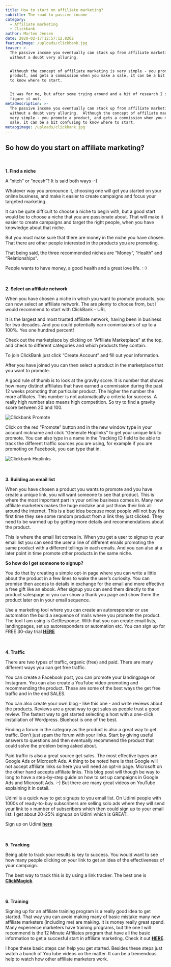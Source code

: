 ```yaml
---
title: How to start on affiliate marketing?
subtitle: The road to passive income
category:
  - Affiliate marketing
  - Clickbank
author: Morten Jensen
date: 2020-02-17T12:57:12.820Z
featureImage: /uploads/clickbank.jpg
teaser: >-
  The passive income you eventually can stack up from affiliate marketing is
  without a doubt very alluring.


  Although the concept of affiliate marketing is very simple - you promote a
  product, and gets a commission when you make a sale, it can be a bit confusing
  to know where to start.


  It was for me, but after some trying around and a bit of research I started to
  figure it out.
metadescription: >-
  The passive income you eventually can stack up from affiliate marketing is
  without a doubt very alluring.  Although the concept of affiliate marketing is
  very simple - you promote a product, and gets a commission when you make a
  sale, it can be a bit confusing to know where to start.
metaogimage: /uploads/clickbank.jpg
---
```



## So how do you start on affiliate marketing?

\
\
**1. Find a niche**

A “nitch” or “neesh”? It is said both ways :-)

Whatever way you pronounce it, choosing one will get you started on your online business, and make it easier to create campaigns and focus your targeted marketing.

It can be quite difficult to choose a niche to begin with, but a good start would be to choose a niche that you are passionate about. That will make it easier to create campaigns and target the right people, when you have knowledge about that niche.

But you must make sure that there are money in the niche you have chosen. That there are other people interested in the products you are promoting.

That being said, the three recommended niches are “Money”, “Health” and “Relationships”.

People wants to have money, a good health and a great love life. :-)

\
\
**2. Select an affiliate network**

When you have chosen a niche in which you want to promote products, you can now select an affiliate network. The are plenty to choose from, but I would recommend to start with ClickBank - URL

It is the largest and most trusted affiliate network, having been in business for two decades. And you could potentially earn commissions of up to a 100%. Yes one hundred percent!

Check out the marketplace by clicking on “Affiliate Marketplace” at the top, and check to different categories and which products they contain.

To join ClickBank just click “Create Account” and fill out your information.

After you have joined you can then select a product in the marketplace that you want to promote.

A good rule of thumb is to look at the gravity score. It is number that shows how many distinct affiliates that have earned a commission during the past 12 weeks promoting that particular product. The higher the number the more affiliates. This number is not automatically a criteria for success. A really high number also means high competition. So try to find a gravity score between 20 and 100.

![Clickbank Promote](/uploads/promote.jpg "Clickbank Promote")

Click on the red “Promote” button and in the new window type in your account nickname and click “Generate Hoplinks” to get your unique link to promote. You can also type in a name in the Tracking ID field to be able to track the different traffic sources you are using, for example if you are promoting on Facebook, you can type that in.

![Clickbank Hoplinks](/uploads/hoplinks.jpg "Clickbank Hoplinks")

\
\
**3. Building an email list**

When you have chosen a product you wants to promote and you have create a unique link, you will want someone to see that product. This is where the most important part in your online business comes in. Many new affiliate marketers makes the huge mistake and just throw their link all around the internet. This is a bad idea because most people will not buy the first time they see some random product from a link they just clicked. They need to be warmed up by getting more details and recommendations about the product.

This is where the email list comes in. When you get a user to signup to your email list you can send the user a line of different emails promoting the same product with a different tellings in each emails. And you can also at a later point in time promote other products in the same niche.

**So how do I get someone to signup?**

You do that by creating a simple opt-in page where you can write a little about the product in a few lines to wake the user’s curiosity. You can promise then access to details in exchange for the email and more effective a free gift like an ebook. After signup you can send them directly to the product salespage or you can show a thank you page and show them the product later on in your email sequence.

Use a marketing tool where you can create an autoresponder or use automation the build a sequence of mails where you promote the product. The tool I am using is GetResponse. With that you can create email lists, landingpages, set up autoresponders or automation etc. You can sign up for FREE 30-day trial **[HERE](https://www.getresponse.com/?a=pEkMFNHHwP)**

\
\
**4. Traffic**

There are two types of traffic, organic (free) and paid. There are many different ways you can get free traffic.

You can create a Facebook post, you can promote your landingpage on Instagram. You can also create a YouTube video promoting and recommending the product. These are some of the best ways the get free traffic and in the end SALES.

You can also create your own blog - like this one - and write reviews about the products. Reviews are a great way to get sales as people trust a good review. The fastest way to get started selecting a host with a one-click installation of Wordpress. Bluehost is one of the best.

Finding a forum in the category as the product is also a great way to get traffic. Don’t just spam the forum with your links. Start by giving useful answers to questions and then eventually recommend the product that could solve the problem being asked about.

Paid traffic is also a great source get sales. The most effective types are Google Ads or Microsoft Ads. A thing to be noted here is that Google will not accept affiliate links so here you will need an opt-in page. Microsoft on the other hand accepts affiliate links. This blog post will though be way to long to have a step-by-step guide on how to set up campaigns in Google Ads and Microsoft Ads. :-) But there are many great videos on YouTube explaining it in detail.

Udimi is a quick way to get signups to you email list. On Udimi people with 1000s of ready-to-buy subscribers are selling solo ads where they will send your link to x number of subscribers which then could sign up to your email list. I get about 20-25% signups on Udimi which is GREAT.

Sign up on Udimi **[here](https://udimi.com/a/4wx8q)**

\
\
**5. Tracking**

Being able to track your results is key to success. You would want to see how many people clicking on your link to get an idea of the effectiveness of your campaign.

The best way to track this is by using a link tracker. The best one is **[ClickMagick](https://www.clickmagick.com/)**.

\
\
**6. Training**

Signing up for an affiliate training program is a really good idea to get started. That way you can avoid making many of basic mistake many new affiliate marketers (including me) are making. It is money really great spend. Many experience marketers have training programs, but the one I will recommend is the 12 Minute Affiliates program that have all the basic information to get a succesful start in affiliate marketing. Check it out **[HERE](https://pages.myaffiliateoptin.site/promo/12minuteaffiliates)**.

I hope these basic steps can help you get started. Besides these steps just watch a bunch of YouTube videos on the matter. It can be a tremendous help to watch how other affiliate marketers work.
